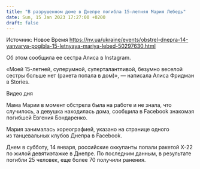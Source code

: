 ```yaml
---
title: "В разрушенном доме в Днепре погибла 15-летняя Мария Лебедь"
date: Sun, 15 Jan 2023 17:27:00 +0200
draft: false
---
```

Источник: Новое Время https://nv.ua/ukraine/events/obstrel-dnepra-14-yanvarya-pogibla-15-letnyaya-mariya-lebed-50297630.html


Об этом сообщила ее сестра Алиса в Instagram.

«Моей 15-летней, суперумной, суперталантливой, безумно веселой сестры больше нет (ракета попала в дом)», — написала Алиса Фридман в Stories.

 Видео дня   

Мама Марии в момент обстрела была на работе и не знала, что случилось, а девушка находилась дома, сообщила в Facebook знакомая погибшей Евгения Бондаренко.

Мария занималась хореографией, указано на странице одного из танцевальных клубов Днепра в Facebook.

Днем в субботу, 14 января, российские оккупанты попали ракетой X-22 по жилой девятиэтажке в Днепре. По последним данным, в результате погибли 25 человек, еще более 70 получили ранения.
